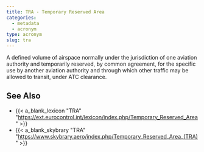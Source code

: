 ```yaml
---
title: TRA - Temporary Reserved Area
categories:
  - metadata
  - acronym
type: acronym
slug: tra
---
```


A defined volume of airspace normally under the jurisdiction of one
aviation authority and temporarily reserved, by common agreement,
for the specific use by another aviation authority and through which
other traffic may be allowed to transit, under ATC clearance.

## See Also

* {{< a_blank_lexicon "TRA" "https://ext.eurocontrol.int/lexicon/index.php/Temporary_Reserved_Area" >}}
* {{< a_blank_skybrary "TRA" "https://www.skybrary.aero/index.php/Temporary_Reserved_Area_(TRA)" >}}
